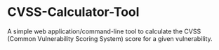 # CVSS-Calculator-Tool
A simple web application/command-line tool to calculate the CVSS (Common Vulnerability Scoring System) score for a given vulnerability.
